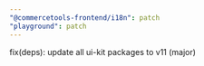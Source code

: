 ```yaml
---
"@commercetools-frontend/i18n": patch
"playground": patch
---
```


fix(deps): update all ui-kit packages to v11 (major)
